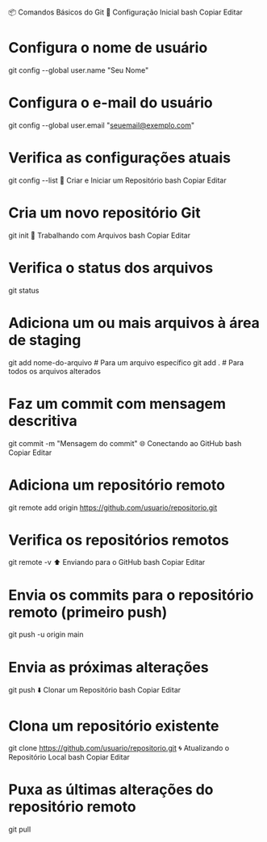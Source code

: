
📦 Comandos Básicos do Git
🔧 Configuração Inicial
bash
Copiar
Editar
# Configura o nome de usuário
git config --global user.name "Seu Nome"

# Configura o e-mail do usuário
git config --global user.email "seuemail@exemplo.com"

# Verifica as configurações atuais
git config --list
📁 Criar e Iniciar um Repositório
bash
Copiar
Editar
# Cria um novo repositório Git
git init
📄 Trabalhando com Arquivos
bash
Copiar
Editar
# Verifica o status dos arquivos
git status

# Adiciona um ou mais arquivos à área de staging
git add nome-do-arquivo     # Para um arquivo específico
git add .                   # Para todos os arquivos alterados

# Faz um commit com mensagem descritiva
git commit -m "Mensagem do commit"
🌐 Conectando ao GitHub
bash
Copiar
Editar
# Adiciona um repositório remoto
git remote add origin https://github.com/usuario/repositorio.git

# Verifica os repositórios remotos
git remote -v
⬆️ Enviando para o GitHub
bash
Copiar
Editar
# Envia os commits para o repositório remoto (primeiro push)
git push -u origin main

# Envia as próximas alterações
git push
⬇️ Clonar um Repositório
bash
Copiar
Editar
# Clona um repositório existente
git clone https://github.com/usuario/repositorio.git
🌀 Atualizando o Repositório Local
bash
Copiar
Editar
# Puxa as últimas alterações do repositório remoto
git pull
